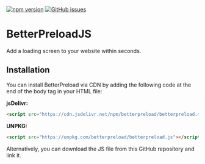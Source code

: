 [![npm version](https://badge.fury.io/js/betterpreload.svg)](https://badge.fury.io/js/betterpreload)
[![GitHub issues](https://img.shields.io/github/issues/KneesDev/BetterPreloadJS)](https://github.com/KneesDev/BetterPreloadJS/issues)

# BetterPreloadJS
Add a loading screen to your website within seconds.

## Installation
You can install BetterPreload via CDN by adding the following code at the end of the body tag in your HTML file:

**jsDelivr:**
```html
<script src="https://cdn.jsdelivr.net/npm/betterpreload/betterpreload.min.js"></script>
```

**UNPKG:**
```html
<script src="https://unpkg.com/betterpreload/betterpreload.js"></script>
```

Alternatively, you can download the JS file from this GitHub repository and link it.
